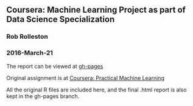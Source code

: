## Coursera: Machine Learning Project as part of Data Science Specialization
### Rob Rolleston
### 2016-March-21

The report can be viewed at [gh-pages](http://robrolleston.github.io/coursera-datascience-08-ML-Project/) 

Original assignment is at [Coursera: Practical Machine Learning](https://www.coursera.org/learn/practical-machine-learning/peer/R43St/prediction-assignment-writeup)

All the original R files are included here, and the final .html report is also kept in the gh-pages branch.

 
